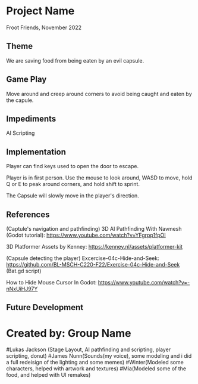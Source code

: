 # Project Name
Froot Friends, November 2022

## Theme
We are saving food from being eaten by an evil capsule.

## Game Play
Move around and creep around corners to avoid being caught and eaten by the capule.

## Impediments
AI Scripting

## Implementation
Player can find keys used to open the door to escape.

Player is in first person. Use the mouse to look around, WASD to move, hold Q or E to peak around corners, and hold shift to sprint.

The Capsule will slowly move in the player's direction.

## References
(Captule's navigation and pathfinding) 3D AI Pathfinding With Navmesh (Godot tutorial): https://www.youtube.com/watch?v=YFgrpp1fpOI

3D Platformer Assets by Kenney: https://kenney.nl/assets/platformer-kit

(Capsule detecting the player) Excercise-04c-Hide-and-Seek: https://github.com/BL-MSCH-C220-F22/Exercise-04c-Hide-and-Seek (Bat.gd script)

How to Hide Mouse Cursor In Godot: https://www.youtube.com/watch?v=-nNxUiHJ97Y
## Future Development

# Created by: Group Name
#Lukas Jackson (Stage Layout, AI pathfinding and scripting, player scripting, donut)
#James Nunn(Sounds(my voice), some modeling and i did a full redeisign of the lighting and some memes)
#Winter(Modeled some characters, helped with artwork and textures)
#Mia(Modeled some of the food, and helped with UI remakes)
